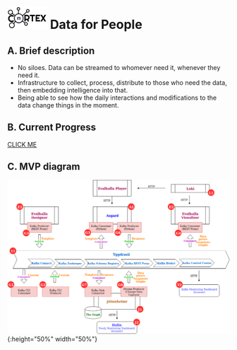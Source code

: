 # <img src="doc_images/cortex-aengine_720.png" width="90px" height="50px"> Data for People

## A. Brief description
- No siloes. Data can be streamed to whomever need it, whenever they need it.
- Infrastructure to collect, process, distribute to those who need the data, then embedding intelligence into that.
- Being able to see how the daily interactions and modifications to the data change things in the moment.

## B. Current Progress

[CLICK ME]( http://htmlpreview.github.io/?https://github.com/DIS-SIN/CORTEX/blob/master/cortex_mvp.html)

## C. MVP diagram

![MVP diagram](doc_images/MVP-S1.png){:height="50%" width="50%"}
